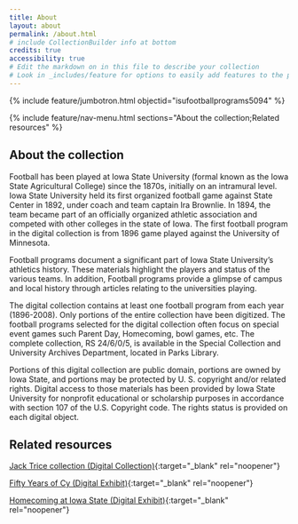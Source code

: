 ```yaml
---
title: About
layout: about
permalink: /about.html
# include CollectionBuilder info at bottom
credits: true
accessibility: true
# Edit the markdown on in this file to describe your collection
# Look in _includes/feature for options to easily add features to the page
---
```


{% include feature/jumbotron.html objectid="isufootballprograms5094" %} 

{% include feature/nav-menu.html sections="About the collection;Related resources" %}

## About the collection
Football has been played at Iowa State University (formal known as the Iowa State Agricultural College) since the 1870s, initially on an intramural level. Iowa State University held its first organized football game against State Center in 1892, under coach and team captain Ira Brownlie. In 1894, the team became part of an officially organized athletic association and competed with other colleges in the state of Iowa. The first football program in the digital collection is from 1896 game played against the University of Minnesota.

Football programs document a significant part of Iowa State University’s athletics history. These materials highlight the players and status of the various teams. In addition, Football programs provide a glimpse of campus and local history through articles relating to the universities playing.

The digital collection contains at least one football program from each year (1896-2008). Only portions of the entire collection have been digitized. The football programs selected for the digital collection often focus on special event games such Parent Day, Homecoming, bowl games, etc. The complete collection, RS 24/6/0/5, is available in the Special Collection and University Archives Department, located in Parks Library.

Portions of this digital collection are public domain, portions are owned by Iowa State, and portions may be protected by U. S. copyright and/or related rights. Digital access to those materials has been provided by Iowa State University for nonprofit educational or scholarship purposes in accordance with section 107 of the U.S. Copyright code. The rights status is provided on each digital object.


## Related resources
[Jack Trice collection (Digital Collection)](https://n2t.net/ark:/87292/w9n872z9b){:target="_blank" rel="noopener"}

[Fifty Years of Cy (Digital Exhibit)](https://n2t.net/ark:/87292/w97m0449g){:target="_blank" rel="noopener"}

[Homecoming at Iowa State (Digital Exhibit)](https://n2t.net/ark:/87292/w9t43j79c){:target="_blank" rel="noopener"}